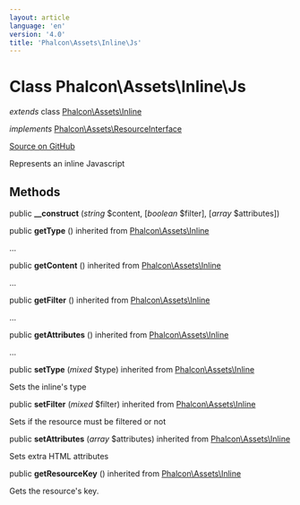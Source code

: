 ```yaml
---
layout: article
language: 'en'
version: '4.0'
title: 'Phalcon\Assets\Inline\Js'
---
```

# Class **Phalcon\Assets\Inline\Js**

*extends* class [Phalcon\Assets\Inline](Phalcon_Assets_Inline)

*implements* [Phalcon\Assets\ResourceInterface](Phalcon_Assets_ResourceInterface)

<a href="https://github.com/phalcon/cphalcon/tree/v4.0.0/phalcon/assets/inline/js.zep" class="btn btn-default btn-sm">Source on GitHub</a>

Represents an inline Javascript


## Methods
public  **__construct** (*string* $content, [*boolean* $filter], [*array* $attributes])





public  **getType** () inherited from [Phalcon\Assets\Inline](Phalcon_Assets_Inline)

...


public  **getContent** () inherited from [Phalcon\Assets\Inline](Phalcon_Assets_Inline)

...


public  **getFilter** () inherited from [Phalcon\Assets\Inline](Phalcon_Assets_Inline)

...


public  **getAttributes** () inherited from [Phalcon\Assets\Inline](Phalcon_Assets_Inline)

...


public  **setType** (*mixed* $type) inherited from [Phalcon\Assets\Inline](Phalcon_Assets_Inline)

Sets the inline's type



public  **setFilter** (*mixed* $filter) inherited from [Phalcon\Assets\Inline](Phalcon_Assets_Inline)

Sets if the resource must be filtered or not



public  **setAttributes** (*array* $attributes) inherited from [Phalcon\Assets\Inline](Phalcon_Assets_Inline)

Sets extra HTML attributes



public  **getResourceKey** () inherited from [Phalcon\Assets\Inline](Phalcon_Assets_Inline)

Gets the resource's key.




